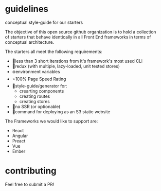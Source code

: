 # guidelines
conceptual style-guide for our starters

The objective of this open source github organization is to hold a collection of starters that behave identically in all Front End frameworks in terms of conceptual architecture.

The starters all meet the following requirements:

- 💆less than 3 short iterations from it's framework's most used CLI
- 💫redux (with multiple, lazy-loaded, unit tested stores)
- ❄️environment variables
- ⭐️100% Page Speed Rating
- 🦉style-guide/generator for:
  - crearting components
  - creating routes
  - creating stores
- 🙅no SSR (or optionable)
- 🎅command for deploying as an S3 static website

The Frameworks we would like to support are:
- React
- Angular
- Preact
- Vue
- Ember

# contributing
Feel free to submit a PR!
